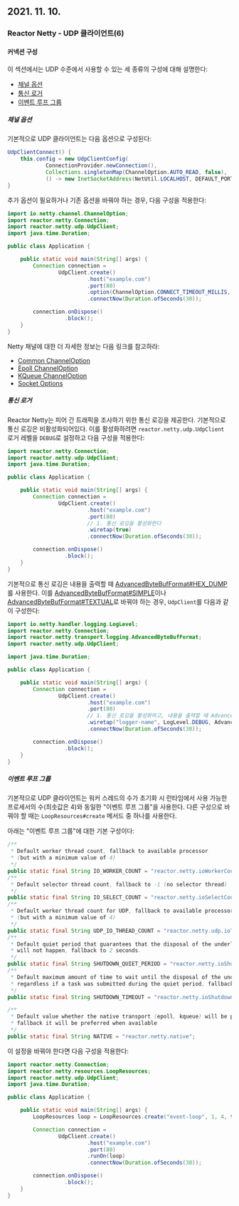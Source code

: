 ## 2021. 11. 10.

### Reactor Netty - UDP 클라이언트(6)

#### 커넥션 구성

이 섹션에서는 UDP 수준에서 사용할 수 있는 세 종류의 구성에 대해 설명한다:

* [채널 옵션](https://projectreactor.io/docs/netty/release/reference/index.html#client-udp-connection-configurations-channel-options)
* [통신 로거](https://projectreactor.io/docs/netty/release/reference/index.html#client-udp-connection-configurations-wire-logger)
* [이벤트 루프 그룹](https://projectreactor.io/docs/netty/release/reference/index.html#client-udp-connection-configurations-event-loop-group)

##### 채널 옵션

기본적으로 UDP 클라이언트는 다음 옵션으로 구성된다:

```java
UdpClientConnect() {
	this.config = new UdpClientConfig(
			ConnectionProvider.newConnection(),
			Collections.singletonMap(ChannelOption.AUTO_READ, false),
			() -> new InetSocketAddress(NetUtil.LOCALHOST, DEFAULT_PORT));
}
```

추가 옵션이 필요하거나 기존 옵션을 바꿔야 하는 경우, 다음 구성을 적용한다:

```java
import io.netty.channel.ChannelOption;
import reactor.netty.Connection;
import reactor.netty.udp.UdpClient;
import java.time.Duration;

public class Application {

	public static void main(String[] args) {
		Connection connection =
				UdpClient.create()
				         .host("example.com")
				         .port(80)
				         .option(ChannelOption.CONNECT_TIMEOUT_MILLIS, 10000)
				         .connectNow(Duration.ofSeconds(30));

		connection.onDispose()
		          .block();
	}
}
```

Netty 채널에 대한 더 자세한 정보는 다음 링크를 참고하라:

- [Common ChannelOption](https://netty.io/4.1/api/io/netty/channel/ChannelOption.html)
- [Epoll ChannelOption](https://netty.io/4.1/api/io/netty/channel/epoll/EpollChannelOption.html)
- [KQueue ChannelOption](https://netty.io/4.1/api/io/netty/channel/kqueue/KQueueChannelOption.html)
- [Socket Options](https://docs.oracle.com/javase/8/docs/technotes/guides/net/socketOpt.html)

##### 통신 로거

Reactor Netty는 피어 간 트래픽을 조사하기 위한 통신 로깅을 제공한다. 기본적으로 통신 로깅은 비활성화되어있다. 이를 활성화하려면 `reactor.netty.udp.UdpClient` 로거 레벨을 `DEBUG`로 설정하고 다음 구성을 적용한다:

```java
import reactor.netty.Connection;
import reactor.netty.udp.UdpClient;
import java.time.Duration;

public class Application {

	public static void main(String[] args) {
		Connection connection =
				UdpClient.create()
				         .host("example.com")
				         .port(80)
      					 // 1. 통신 로깅을 활성화한다
				         .wiretap(true) 
				         .connectNow(Duration.ofSeconds(30));

		connection.onDispose()
		          .block();
	}
}
```

기본적으로 통신 로깅은 내용을 출력할 때 [AdvancedByteBufFormat#HEX_DUMP][advancedbytebufformat-hexdump]를 사용한다. 이를 [AdvancedByteBufFormat#SIMPLE][advancedbytebufformat-simple]이나 [AdvancedByteBufFormat#TEXTUAL][advancedbytebufformat-textual]로 바꿔야 하는 경우, `UdpClient`를 다음과 같이 구성한다:

```java
import io.netty.handler.logging.LogLevel;
import reactor.netty.Connection;
import reactor.netty.transport.logging.AdvancedByteBufFormat;
import reactor.netty.udp.UdpClient;

import java.time.Duration;

public class Application {

	public static void main(String[] args) {
		Connection connection =
				UdpClient.create()
				         .host("example.com")
				         .port(80)
      					 // 1. 통신 로깅을 활성화하고, 내용을 출력할 때 AdvancedByteBufFormat#TEXTUAL을 사용한다.
				         .wiretap("logger-name", LogLevel.DEBUG, AdvancedByteBufFormat.TEXTUAL) 
				         .connectNow(Duration.ofSeconds(30));

		connection.onDispose()
		          .block();
	}
}
```

##### 이벤트 루프 그룹

기본적으로 UDP 클라이언트는 워커 스레드의 수가 초기화 시 런타임에서 사용 가능한 프로세서의 수(최솟값은 4)와 동일한 "이벤트 루프 그룹"을 사용한다. 다른 구성으로 바꿔야 할 때는 `LoopResources#create` 메서드 중 하나를 사용한다.

아래는 "이벤트 루프 그룹"에 대한 기본 구성이다:

```java
/**
 * Default worker thread count, fallback to available processor
 * (but with a minimum value of 4)
 */
public static final String IO_WORKER_COUNT = "reactor.netty.ioWorkerCount";
/**
 * Default selector thread count, fallback to -1 (no selector thread)
 */
public static final String IO_SELECT_COUNT = "reactor.netty.ioSelectCount";
/**
 * Default worker thread count for UDP, fallback to available processor
 * (but with a minimum value of 4)
 */
public static final String UDP_IO_THREAD_COUNT = "reactor.netty.udp.ioThreadCount";
/**
 * Default quiet period that guarantees that the disposal of the underlying LoopResources
 * will not happen, fallback to 2 seconds.
 */
public static final String SHUTDOWN_QUIET_PERIOD = "reactor.netty.ioShutdownQuietPeriod";
/**
 * Default maximum amount of time to wait until the disposal of the underlying LoopResources
 * regardless if a task was submitted during the quiet period, fallback to 15 seconds.
 */
public static final String SHUTDOWN_TIMEOUT = "reactor.netty.ioShutdownTimeout";

/**
 * Default value whether the native transport (epoll, kqueue) will be preferred,
 * fallback it will be preferred when available
 */
public static final String NATIVE = "reactor.netty.native";
```

이 설정을 바꿔야 한다면 다음 구성을 적용한다:

```java
import reactor.netty.Connection;
import reactor.netty.resources.LoopResources;
import reactor.netty.udp.UdpClient;
import java.time.Duration;

public class Application {

	public static void main(String[] args) {
		LoopResources loop = LoopResources.create("event-loop", 1, 4, true);

		Connection connection =
				UdpClient.create()
				         .host("example.com")
				         .port(80)
				         .runOn(loop)
				         .connectNow(Duration.ofSeconds(30));

		connection.onDispose()
		          .block();
	}
}
```



[advancedbytebufformat-hexdump]: https://projectreactor.io/docs/netty/release/api/reactor/netty/transport/logging/AdvancedByteBufFormat.html#HEX_DUMP
[advancedbytebufformat-simple]: https://projectreactor.io/docs/netty/release/api/reactor/netty/transport/logging/AdvancedByteBufFormat.html#SIMPLE
[advancedbytebufformat-textual]: https://projectreactor.io/docs/netty/release/api/reactor/netty/transport/logging/AdvancedByteBufFormat.html#TEXTUAL